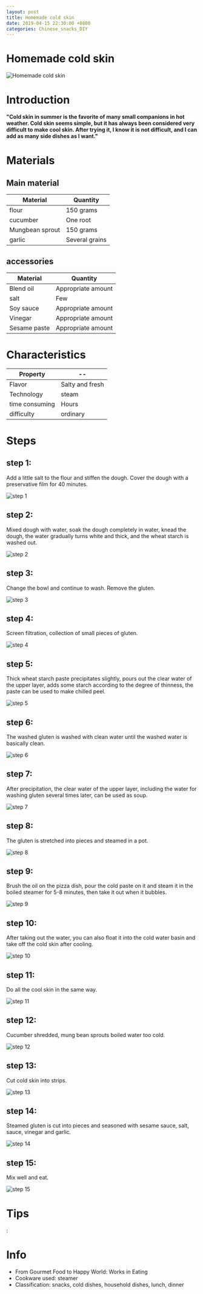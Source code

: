 ```yaml
---
layout: post
title: Homemade cold skin
date: 2019-04-15 22:30:00 +0800
categories: Chinese_snacks_DIY
---
```


# Homemade cold skin

![Homemade cold skin]({{site.baseurl}}/img/400853/400853.jpg)

# Introduction

**"Cold skin in summer is the favorite of many small companions in hot weather. Cold skin seems simple, but it has always been considered very difficult to make cool skin. After trying it, I know it is not difficult, and I can add as many side dishes as I want."**

# Materials


## Main material

Material|Quantity
--|--
flour|150 grams
cucumber|One root
Mungbean sprout|150 grams
garlic|Several grains

## accessories

Material|Quantity
--|--
Blend oil|Appropriate amount
salt|Few
Soy sauce|Appropriate amount
Vinegar|Appropriate amount
Sesame paste|Appropriate amount

# Characteristics

Property|--
--|--
Flavor|Salty and fresh
Technology|steam
time consuming|Hours
difficulty|ordinary

# Steps

## step 1:

Add a little salt to the flour and stiffen the dough. Cover the dough with a preservative film for 40 minutes.

![step 1]({{site.baseurl}}/img/400853/1.jpg)

## step 2:

Mixed dough with water, soak the dough completely in water, knead the dough, the water gradually turns white and thick, and the wheat starch is washed out.

![step 2]({{site.baseurl}}/img/400853/2.jpg)

## step 3:

Change the bowl and continue to wash. Remove the gluten.

![step 3]({{site.baseurl}}/img/400853/3.jpg)

## step 4:

Screen filtration, collection of small pieces of gluten.

![step 4]({{site.baseurl}}/img/400853/4.jpg)

## step 5:

Thick wheat starch paste precipitates slightly, pours out the clear water of the upper layer, adds some starch according to the degree of thinness, the paste can be used to make chilled peel.

![step 5]({{site.baseurl}}/img/400853/5.jpg)

## step 6:

The washed gluten is washed with clean water until the washed water is basically clean.

![step 6]({{site.baseurl}}/img/400853/6.jpg)

## step 7:

After precipitation, the clear water of the upper layer, including the water for washing gluten several times later, can be used as soup.

![step 7]({{site.baseurl}}/img/400853/7.jpg)

## step 8:

The gluten is stretched into pieces and steamed in a pot.

![step 8]({{site.baseurl}}/img/400853/8.jpg)

## step 9:

Brush the oil on the pizza dish, pour the cold paste on it and steam it in the boiled steamer for 5-8 minutes, then take it out when it bubbles.

![step 9]({{site.baseurl}}/img/400853/9.jpg)

## step 10:

After taking out the water, you can also float it into the cold water basin and take off the cold skin after cooling.

![step 10]({{site.baseurl}}/img/400853/10.jpg)

## step 11:

Do all the cool skin in the same way.

![step 11]({{site.baseurl}}/img/400853/11.jpg)

## step 12:

Cucumber shredded, mung bean sprouts boiled water too cold.

![step 12]({{site.baseurl}}/img/400853/12.jpg)

## step 13:

Cut cold skin into strips.

![step 13]({{site.baseurl}}/img/400853/13.jpg)

## step 14:

Steamed gluten is cut into pieces and seasoned with sesame sauce, salt, sauce, vinegar and garlic.

![step 14]({{site.baseurl}}/img/400853/14.jpg)

## step 15:

Mix well and eat.

![step 15]({{site.baseurl}}/img/400853/15.jpg)

# Tips

:

# Info

- From Gourmet Food to Happy World: Works in Eating
- Cookware used: steamer
- Classification: snacks, cold dishes, household dishes, lunch, dinner